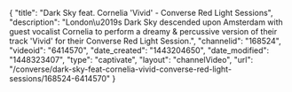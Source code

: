 {
    "title": "Dark Sky feat. Cornelia 'Vivid' - Converse Red Light Sessions",
    "description": "London\u2019s Dark Sky descended upon Amsterdam with guest vocalist Cornelia to perform a dreamy & percussive version of their track 'Vivid' for their Converse Red Light Session.",
    "channelid": "168524",
    "videoid": "6414570",
    "date_created": "1443204650",
    "date_modified": "1448323407",
    "type": "captivate",
    "layout": "channelVideo",
    "url": "\/converse\/dark-sky-feat-cornelia-vivid-converse-red-light-sessions\/168524-6414570"
}